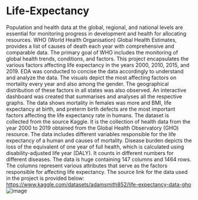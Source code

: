 # Life-Expectancy
Population and health data at the global, regional, and national levels are essential for monitoring progress in development and health for allocating resources. WHO (World Health Organisation) Global Health Estimates, provides a list of causes of death each year with comprehensive and comparable data. The primary goal of WHO includes the monitoring of global health trends, conditions, and factors. 
This project encapsulates the various factors affecting life expectancy in the years 2000, 2010, 2015, and 2019. EDA was conducted to concise the data accordingly to understand and analyze the data. The visuals depict the most affecting factors on mortality every year and also among the gender. The geographical distribution of these factors in all states was also observed. An interactive dashboard was created that summarises and analyses all the respective graphs.  The data shows mortality in females was more and BMI, life expectancy at birth, and preterm birth defects are the most important factors affecting the life expectancy rate in humans.
The dataset is collected from the source Kaggle. It is the collection of health data from the year 2000 to 2019 obtained from the Global Health Observatory (GHO) resource. The data includes different variables responsible for the life expectancy of a human and causes of mortality. Disease burden depicts the loss of the equivalent of one year of full health, which is calculated using disability-adjusted life year (DALY). It counts in different numbers for different diseases. The data is huge containing 147 columns and 1464 rows. The columns represent various attributes that serve as the factors responsible for affecting life expectancy. 
The source link for the data used in the project is provided below: 
https://www.kaggle.com/datasets/adamsmith852/life-expectancy-data-gho
![image](https://github.com/priyamuvvala/Life-Expectancy/assets/130201191/09c8f768-2d68-41c0-93a1-17c8a8c7caf9)
